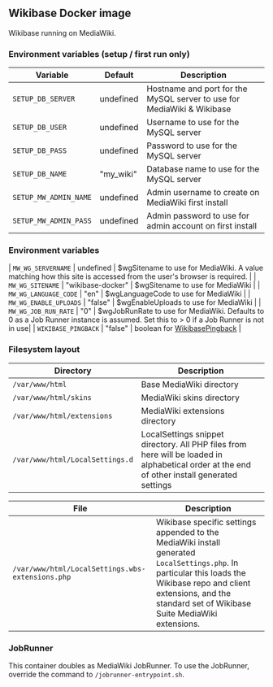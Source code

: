 ## Wikibase Docker image

Wikibase running on MediaWiki.

### Environment variables (setup / first run only)

| Variable | Default | Description |
| --- | --- | --- |
| `SETUP_DB_SERVER` | undefined | Hostname and port for the MySQL server to use for MediaWiki & Wikibase |
| `SETUP_DB_USER` | undefined | Username to use for the MySQL server |
| `SETUP_DB_PASS` | undefined | Password to use for the MySQL server |
| `SETUP_DB_NAME` | "my_wiki" | Database name to use for the MySQL server |
| `SETUP_MW_ADMIN_NAME` | undefined | Admin username to create on MediaWiki first install |
| `SETUP_MW_ADMIN_PASS` | undefined | Admin password to use for admin account on first install |

### Environment variables

| `MW_WG_SERVERNAME` | undefined | $wgSitename to use for MediaWiki. A value matching how this site is accessed from the user's browser is required. |
| `MW_WG_SITENAME` | "wikibase-docker" | $wgSitename to use for MediaWiki |
| `MW_WG_LANGUAGE_CODE` | "en" | $wgLanguageCode to use for MediaWiki |
| `MW_WG_ENABLE_UPLOADS` | "false" | $wgEnableUploads to use for MediaWiki |
| `MW_WG_JOB_RUN_RATE` | "0" | $wgJobRunRate to use for MediaWiki. Defaults to 0 as a Job Runner instance is assumed. Set this to > 0 if a Job Runner is not in use|
| `WIKIBASE_PINGBACK` | "false" | boolean for [WikibasePingback](https://doc.wikimedia.org/Wikibase/master/php/md_docs_topics_pingback.html) |

### Filesystem layout

| Directory | Description |
| --- | --- |
| `/var/www/html` | Base MediaWiki directory |
| `/var/www/html/skins` | MediaWiki skins directory |
| `/var/www/html/extensions` | MediaWiki extensions directory |
| `/var/www/html/LocalSettings.d` | LocalSettings snippet directory. All PHP files from here will be loaded in alphabetical order at the end of other install generated settings |

| File | Description |
| --- | --- |
| `/var/www/html/LocalSettings.wbs-extensions.php` | Wikibase specific settings appended to the MediaWiki install generated `LocalSettings.php`. In particular this loads the Wikibase repo and client extensions, and the standard set of Wikibase Suite MediaWiki extensions.

### JobRunner

This container doubles as MediaWiki JobRunner. To use the JobRunner, override the command to `/jobrunner-entrypoint.sh`.
